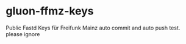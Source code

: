 gluon-ffmz-keys
===============

Public Fastd Keys für Freifunk Mainz
auto commit and auto push test. please ignore

